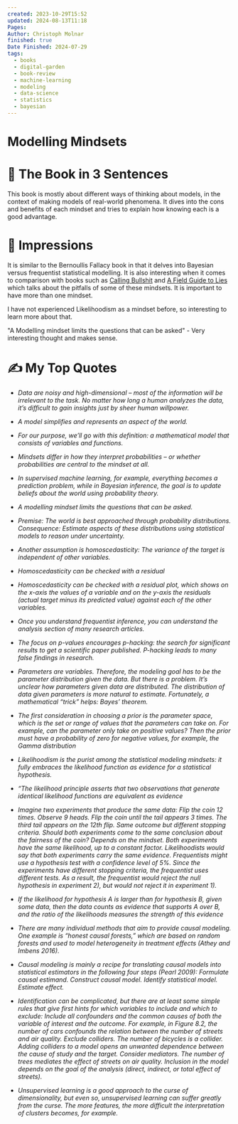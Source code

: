 ```yaml
---
created: 2023-10-29T15:52
updated: 2024-08-13T11:18
Pages: 
Author: Christoph Molnar
finished: true
Date Finished: 2024-07-29
tags:
  - books
  - digital-garden
  - book-review
  - machine-learning
  - modeling
  - data-science
  - statistics
  - bayesian
---
```

# Modelling Mindsets


# 🚀 The Book in 3 Sentences
This book is mostly about different ways of thinking about models, in the context of making models of real-world phenomena. It dives into the cons and benefits of each mindset and tries to explain how knowing each is a good advantage.


# 🎨 Impressions

It is similar to the Bernoullis Fallacy book in that it delves into Bayesian versus frequentist statistical modelling.  It is also interesting when it comes to comparison with books such as [Calling Bullshit](Calling%20Bullshit.md) and [A Field Guide to Lies](A%20Field%20Guide%20to%20Lies.md) which talks about the pitfalls of some of these mindsets. 
It is important to have more than one mindset. 

I have not experienced Likelihoodism as a mindset before, so interesting to learn more about that. 

"A Modelling mindset limits the questions that can be asked" - Very interesting thought and makes sense. 
# ✍️ My Top  Quotes

- *Data are noisy and high-dimensional – most of the information will be irrelevant to the task. No matter how long a human analyzes the data, it’s difficult to gain insights just by sheer human willpower.* 
 
- *A model simplifies and represents an aspect of the world.* 
 
- *For our purpose, we’ll go with this definition: a mathematical model that consists of variables and functions.* 
 
- *Mindsets differ in how they interpret probabilities – or whether probabilities are central to the mindset at all.* 
 
- *In supervised machine learning, for example, everything becomes a prediction problem, while in Bayesian inference, the goal is to update beliefs about the world using probability theory.* 
 
- *A modelling mindset limits the questions that can be asked.* 
 
- *Premise: The world is best approached through probability distributions. Consequence: Estimate aspects of these distributions using statistical models to reason under uncertainty.* 
 
- *Another assumption is homoscedasticity: The variance of the target is independent of other variables.* 
 
- *Homoscedasticity can be checked with a residual* 
 
- *Homoscedasticity can be checked with a residual plot, which shows on the x-axis the values of a variable and on the y-axis the residuals (actual target minus its predicted value) against each of the other variables.* 
 
- *Once you understand frequentist inference, you can understand the analysis section of many research articles.* 
 
- *The focus on p-values encourages p-hacking: the search for significant results to get a scientific paper published. P-hacking leads to many false findings in research.* 
 
- *Parameters are variables. Therefore, the modeling goal has to be the parameter distribution given the data. But there is a problem. It’s unclear how parameters given data are distributed. The distribution of data given parameters is more natural to estimate. Fortunately, a mathematical “trick” helps: Bayes’ theorem.* 
 
- *The first consideration in choosing a prior is the parameter space, which is the set or range of values that the parameters can take on. For example, can the parameter only take on positive values? Then the prior must have a probability of zero for negative values, for example, the Gamma distribution* 
 
- *Likelihoodism is the purist among the statistical modeling mindsets: it fully embraces the likelihood function as evidence for a statistical hypothesis.* 
 
- *“The likelihood principle asserts that two observations that generate identical likelihood functions are equivalent as evidence* 
 
- *Imagine two experiments that produce the same data: Flip the coin 12 times. Observe 9 heads. Flip the coin until the tail appears 3 times. The third tail appears on the 12th flip. Same outcome but different stopping criteria. Should both experiments come to the same conclusion about the fairness of the coin? Depends on the mindset. Both experiments have the same likelihood, up to a constant factor. Likelihoodists would say that both experiments carry the same evidence. Frequentists might use a hypothesis test with a confidence level of 5%. Since the experiments have different stopping criteria, the frequentist uses different tests. As a result, the frequentist would reject the null hypothesis in experiment 2), but would not reject it in experiment 1).* 
 
- *If the likelihood for hypothesis A is larger than for hypothesis B, given some data, then the data counts as evidence that supports A over B, and the ratio of the likelihoods measures the strength of this evidence* 
 
- *There are many individual methods that aim to provide causal modeling. One example is “honest causal forests,” which are based on random forests and used to model heterogeneity in treatment effects (Athey and Imbens 2016).* 
 
- *Causal modeling is mainly a recipe for translating causal models into statistical estimators in the following four steps (Pearl 2009): Formulate causal estimand. Construct causal model. Identify statistical model. Estimate effect.* 
 
- *Identification can be complicated, but there are at least some simple rules that give first hints for which variables to include and which to exclude: Include all confounders and the common causes of both the variable of interest and the outcome. For example, in Figure 8.2, the number of cars confounds the relation between the number of streets and air quality. Exclude colliders. The number of bicycles is a collider. Adding colliders to a model opens an unwanted dependence between the cause of study and the target. Consider mediators. The number of trees mediates the effect of streets on air quality. Inclusion in the model depends on the goal of the analysis (direct, indirect, or total effect of streets).* 
 
- *Unsupervised learning is a good approach to the curse of dimensionality, but even so, unsupervised learning can suffer greatly from the curse. The more features, the more difficult the interpretation of clusters becomes, for example.* 
 

